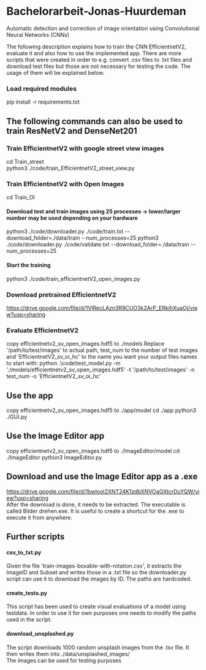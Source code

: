 # Bachelorarbeit-Jonas-Huurdeman
Automatic detection and correction of image orientation using Convolutional Neural Networks (CNNs) <br>

The following description explains how to train the CNN EfficientnetV2, evaluate it and also how to use the implemented app.
There are more scripts that were created in order to e.g. convert .csv files to .txt files and download test files but those are not necessary for testing the code.
The usage of them will be explained below.
### Load required modules
pip install -r requirements.txt

## The following commands can also be used to train ResNetV2 and DenseNet201
### Train EfficientnetV2 with google street view images
cd Train_street <br>
python3 ./code/train_EfficientnetV2_street_view.py
### Train EfficientnetV2 with Open Images
cd Train_OI
#### Download test and train images using 25 processes -> lower/larger number may be used depending on your hardware
python3 ./code/downloader.py ./code/train.txt --download_folder=./data/train --num_processes=25
python3 ./code/downloader.py ./code/validate.txt --download_folder=./data/train --num_processes=25
#### Start the training
python3 ./code/train_efficientnetV2_open_images.py

### Download pretrained EfficientnetV2
https://drive.google.com/file/d/1VlRecLAzn3R9CUO3k2ArP_ERkihXuaOj/view?usp=sharing <br>

### Evaluate EfficientnetV2
copy efficientnetv2_sv_open_images.hdf5 to ./models
Replace '/path/to/test/images' to actual path, test_num to the number of test images and 'EfficientnetV2_sv_oi_hc' to the name you want
your output files names to start with:
python .\code\test_model.py -m './models/efficientnetv2_sv_open_images.hdf5' -t '/path/to/test/images' -n test_num -o 'EfficientnetV2_sv_oi_hc'

## Use the app 
copy efficientnetv2_sv_open_images.hdf5 to ./app/model
cd ./app
python3 ./GUI.py

## Use the Image Editor app
copy efficientnetv2_sv_open_images.hdf5 to ./ImageEditor/model
cd ./ImageEditor
python3 ImageEditor.py

## Download and use the Image Editor app as a .exe
https://drive.google.com/file/d/1bwlooI2XNT24K1zdbXNVOaGXtcrDuYQW/view?usp=sharing <br>
After the download is done, it needs to be extracted. The executable is called
Bilder drehen.exe. It is useful to create a shortcut for the .exe to execute it from anywhere.
## Further scripts
#### csv_to_txt.py
Given the file 'train-images-boxable-with-rotation.csv', it extracts the ImageID and Subset and writes those in a .txt file so the downloader.py script
can use it to download the images by ID. The paths are hardcoded.
#### create_tests.py
This script has been used to create visual evaluations of a model using testdata. In order to use it for own purposes one needs to modify the paths used in the script.
#### download_unsplashed.py
The script downloads 1000 random unsplash images from the .tsv file. It then writes them into ./data/unsplashed_images/ <br>
The images can be used for testing purposes
